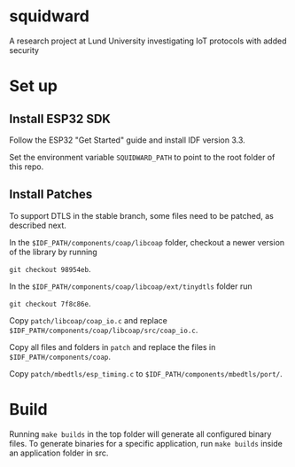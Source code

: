 # squidward
A research project at Lund University investigating IoT protocols with added security

# Set up

## Install ESP32 SDK
Follow the ESP32 "Get Started" guide and install IDF version 3.3.

Set the environment variable `SQUIDWARD_PATH` to point to the root folder of this repo.

## Install Patches
To support DTLS in the stable branch, some files need to be patched, as described next.

In the `$IDF_PATH/components/coap/libcoap` folder, checkout a newer version of the library by running 

`git checkout 98954eb`.

In the `$IDF_PATH/components/coap/libcoap/ext/tinydtls` folder run 

`git checkout 7f8c86e`.

Copy `patch/libcoap/coap_io.c` and replace `$IDF_PATH/components/coap/libcoap/src/coap_io.c`.

Copy all files and folders in `patch` and replace the files in `$IDF_PATH/components/coap`.

Copy `patch/mbedtls/esp_timing.c` to `$IDF_PATH/components/mbedtls/port/`.

# Build
Running `make builds` in the top folder will generate all configured binary files.
To generate binaries for a specific application, run `make builds` inside an application folder in src.
